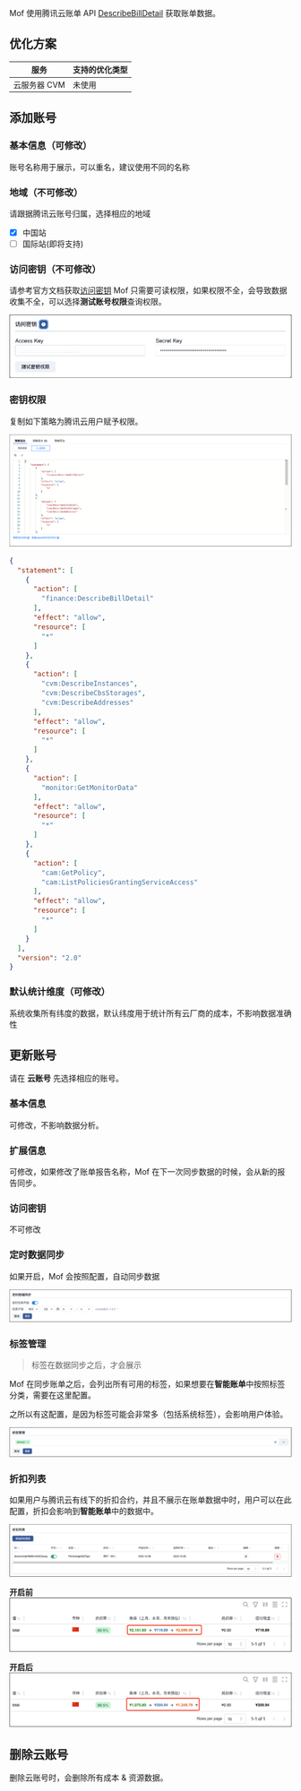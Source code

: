 Mof 使用腾讯云账单 API [DescribeBillDetail](https://cloud.tencent.com/document/product/555/19182) 获取账单数据。

## 优化方案
| 服务       | 支持的优化类型 |
|----------|---------|
| 云服务器 CVM | 未使用     |

## 添加账号

### 基本信息（可修改）
账号名称用于展示，可以重名，建议使用不同的名称

### 地域（不可修改）
请跟据腾讯云账号归属，选择相应的地域

- [x] 中国站
- [ ] 国际站(即将支持)

### 访问密钥（不可修改）
请参考官方文档获取[访问密钥](https://support.huaweicloud.com/usermanual-iam/iam_02_0003.html)
Mof 只需要可读权限，如果权限不全，会导致数据收集不全，可以选择**测试账号权限**查询权限。

![img.png](img/aws-cred.zh.png)

### 密钥权限
复制如下策略为腾讯云用户赋予权限。

![img.png](img/tencent-policy.png)

```json
{
  "statement": [
    {
      "action": [
        "finance:DescribeBillDetail"
      ],
      "effect": "allow",
      "resource": [
        "*"
      ]
    },
    {
      "action": [
        "cvm:DescribeInstances",
        "cvm:DescribeCbsStorages",
        "cvm:DescribeAddresses"
      ],
      "effect": "allow",
      "resource": [
        "*"
      ]
    },
    {
      "action": [
        "monitor:GetMonitorData"
      ],
      "effect": "allow",
      "resource": [
        "*"
      ]
    },
    {
      "action": [
        "cam:GetPolicy",
        "cam:ListPoliciesGrantingServiceAccess"
      ],
      "effect": "allow",
      "resource": [
        "*"
      ]
    }
  ],
  "version": "2.0"
}
```

### 默认统计维度（可修改）
系统收集所有纬度的数据，默认纬度用于统计所有云厂商的成本，不影响数据准确性

## 更新账号
请在 **云账号** 先选择相应的账号。

### 基本信息
可修改，不影响数据分析。

### 扩展信息
可修改，如果修改了账单报告名称，Mof 在下一次同步数据的时候，会从新的报告同步。

### 访问密钥
不可修改

### 定时数据同步
如果开启，Mof 会按照配置，自动同步数据

![img.png](img/cron.zh.png)

### 标签管理
> 标签在数据同步之后，才会展示

Mof 在同步账单之后，会列出所有可用的标签，如果想要在**智能账单**中按照标签分类，需要在这里配置。

之所以有这配置，是因为标签可能会非常多（包括系统标签），会影响用户体验。

![img.png](img/tag.zh.png)

### 折扣列表
如果用户与腾讯云有线下的折扣合约，并且不展示在账单数据中时，用户可以在此配置，折扣会影响到**智能账单**中的数据中。

![img.png](img/discount.zh.png)

**开启前**
![img.png](img/discount-before.zh.png)

**开启后**
![img.png](img/discount-after.zh.png)


## 删除云账号
删除云账号时，会删除所有成本 & 资源数据。